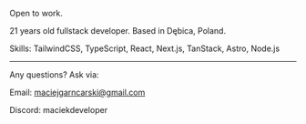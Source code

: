 Open to work.

21 years old fullstack developer. Based in Dębica, Poland.

Skills: TailwindCSS, TypeScript, React, Next.js, TanStack, Astro, Node.js

---

Any questions? Ask via:

Email: maciejgarncarski@gmail.com

Discord: maciekdeveloper
